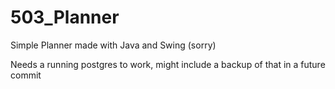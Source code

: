 # 503_Planner

Simple Planner made with Java and Swing (sorry)

Needs a running postgres to work, might include a backup of that in a future commit
